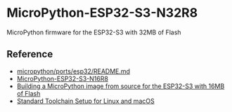 # MicroPython-ESP32-S3-N32R8
MicroPython firmware for the ESP32-S3 with 32MB of Flash

## Reference

+ [micropython/ports/esp32/README.md](https://github.com/micropython/micropython/blob/406bccc75307bd09fbf20150a29c587e9f12771b/ports/esp32/README.md)
+ [MicroPython-ESP32-S3-N16R8](https://github.com/Mythologyli/MicroPython-ESP32-S3-N16R8)
+ [Building a MicroPython image from source for the ESP32-S3 with 16MB of Flash](https://hussamtalkstech.com/p/building-a-micropython-image-from-source-for-the-esp32-s3-with-16mb-of-flash/)
+ [Standard Toolchain Setup for Linux and macOS](https://docs.espressif.com/projects/esp-idf/en/latest/esp32/get-started/linux-macos-setup.html)
